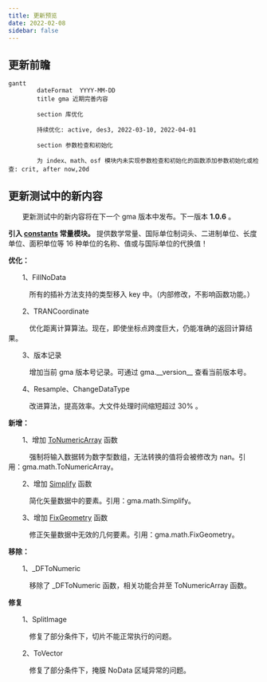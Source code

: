 ```yaml
---
title: 更新预览
date: 2022-02-08
sidebar: false
---
```


## 更新前瞻

```mermaid
gantt
        dateFormat  YYYY-MM-DD
        title gma 近期完善内容

        section 库优化

        持续优化: active, des3, 2022-03-10, 2022-04-01

        section 参数检查和初始化

        为 index、math、osf 模块内未实现参数检查和初始化的函数添加参数初始化或检查: crit, after now,20d

```

## 更新测试中的新内容

&emsp;　更新测试中的新内容将在下一个 gma 版本中发布。下一版本 **1.0.6** 。

<i class="fas fa-box"></i> **引入 [constants](/Functions/Constants.html) 常量模块。** 提供数学常量、国际单位制词头、二进制单位、长度单位、面积单位等 16 种单位的名称、值或与国际单位的代换值！

<font color="#3CB371"><i class="fab fa-superpowers"></i></font> **优化：**

&emsp;　1、FillNoData

&emsp;　　所有的插补方法支持的类型移入 key 中。（内部修改，不影响函数功能。）

&emsp;　2、TRANCoordinate

&emsp;　　优化距离计算算法。现在，即使坐标点跨度巨大，仍能准确的返回计算结果。

&emsp;　3、版本记录

&emsp;　　增加当前 gma 版本号记录。可通过 gma.\_\_version\_\_ 查看当前版本号。

&emsp;　4、Resample、ChangeDataType

&emsp;　　改进算法，提高效率。大文件处理时间缩短超过 30% 。

<font color="#616AE5"><i class="fas fa-award"></i></font> **新增：**

&emsp;　1、增加 [ToNumericArray](/UserGuide/math.html#tonumericarray) 函数

&emsp;　　强制将输入数据转为数字型数组，无法转换的值将会被修改为 nan。引用：gma.math.ToNumericArray。

&emsp;　2、增加 [Simplify](/UserGuide/vesp.html#simplify) 函数

&emsp;　　简化矢量数据中的要素。引用：gma.math.Simplify。

&emsp;　3、增加 [FixGeometry](/UserGuide/vesp.html#fixgeometry) 函数

&emsp;　　修正矢量数据中无效的几何要素。引用：gma.math.FixGeometry。

<i class="far fa-trash-alt"></i> **移除：**

&emsp;　1、_DFToNumeric

&emsp;　　移除了 _DFToNumeric 函数，相关功能合并至 ToNumericArray 函数。

<font color="#FFA500"><i class="fas fa-tools"></i></font> **修复**

&emsp;　1、SplitImage

&emsp;　　修复了部分条件下，切片不能正常执行的问题。

&emsp;　2、ToVector

&emsp;　　修复了部分条件下，掩膜 NoData 区域异常的问题。
